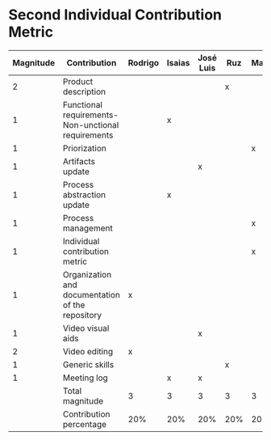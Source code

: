 # Second Individual Contribution Metric

| Magnitude | Contribution                                       | Rodrigo | Isaias | José Luis | Ruz | Marco |
| --------- | -------------------------------------------------- | ------- | ------ | --------- | --- | ----- |
| 2         | Product description                                |         |        |           | x   |
| 1         | Functional requirements-Non-unctional requirements |         | x      |           |     |
| 1         | Priorization                                       |         |        |           |     | x     |
| 1         | Artifacts update                                   |         |        | x         |
| 1         | Process abstraction update                         |         | x      |
| 1         | Process management                                 |         |        |           |     | x     |
| 1         | Individual contribution metric                     |         |        |           |     | x     |
| 1         | Organization and documentation of the repository   | x       |
| 1         | Video visual aids                                  |         |        | x         |
| 2         | Video editing                                      | x       |
| 1         | Generic skills                                     |         |        |           | x   |
| 1         | Meeting log                                        |         | x      | x         |
|           | Total magnitude                                    | 3       | 3      | 3         | 3   | 3     |
|           | Contribution percentage                            | 20%     | 20%    | 20%       | 20% | 20%   |
